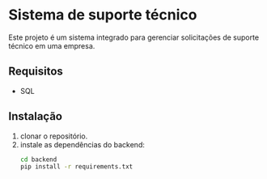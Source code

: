 # Sistema de suporte técnico

Este projeto é um sistema integrado para gerenciar solicitações de suporte técnico em uma empresa.

## Requisitos
- SQL

## Instalação
1. clonar o repositório.
2. instale as dependências do backend:
   ````bash
   cd backend
   pip install -r requirements.txt